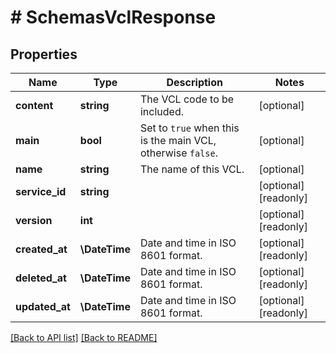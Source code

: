 # # SchemasVclResponse

## Properties

Name | Type | Description | Notes
------------ | ------------- | ------------- | -------------
**content** | **string** | The VCL code to be included. | [optional] 
**main** | **bool** | Set to `true` when this is the main VCL, otherwise `false`. | [optional] 
**name** | **string** | The name of this VCL. | [optional] 
**service_id** | **string** |  | [optional] [readonly] 
**version** | **int** |  | [optional] [readonly] 
**created_at** | **\DateTime** | Date and time in ISO 8601 format. | [optional] [readonly] 
**deleted_at** | **\DateTime** | Date and time in ISO 8601 format. | [optional] [readonly] 
**updated_at** | **\DateTime** | Date and time in ISO 8601 format. | [optional] [readonly] 


[[Back to API list]](../../README.md#endpoints) [[Back to README]](../../README.md)

